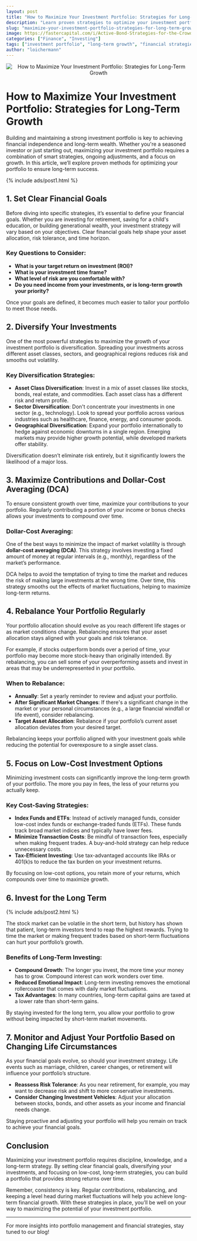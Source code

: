 ```yaml
---
layout: post
title: "How to Maximize Your Investment Portfolio: Strategies for Long-Term Growth"
description: "Learn proven strategies to optimize your investment portfolio and achieve long-term growth, from diversification to rebalancing and beyond."
slug: "maximize-your-investment-portfolio-strategies-for-long-term-growth"
image: https://fastercapital.com/i/Active-Bond-Strategies-for-the-Crowdfunding-Generation--Active-Bond-Strategies-for-Long-Term-Growth-and-Income-Generation.webp
categories: ["Finance", "Investing"]
tags: ["investment portfolio", "long-term growth", "financial strategies", "wealth management"]
author: "loichermann"
---
```


<div style="text-align: center;">
  <img src="https://fastercapital.com/i/Active-Bond-Strategies-for-the-Crowdfunding-Generation--Active-Bond-Strategies-for-Long-Term-Growth-and-Income-Generation.webp" alt="How to Maximize Your Investment Portfolio: Strategies for Long-Term Growth">
</div>

# How to Maximize Your Investment Portfolio: Strategies for Long-Term Growth

Building and maintaining a strong investment portfolio is key to achieving financial independence and long-term wealth. Whether you're a seasoned investor or just starting out, maximizing your investment portfolio requires a combination of smart strategies, ongoing adjustments, and a focus on growth. In this article, we’ll explore proven methods for optimizing your portfolio to ensure long-term success.

{% include ads/post1.html %}

## 1. **Set Clear Financial Goals**

Before diving into specific strategies, it’s essential to define your financial goals. Whether you are investing for retirement, saving for a child's education, or building generational wealth, your investment strategy will vary based on your objectives. Clear financial goals help shape your asset allocation, risk tolerance, and time horizon.

### Key Questions to Consider:
- **What is your target return on investment (ROI)?**
- **What is your investment time frame?**
- **What level of risk are you comfortable with?**
- **Do you need income from your investments, or is long-term growth your priority?**

Once your goals are defined, it becomes much easier to tailor your portfolio to meet those needs.

## 2. **Diversify Your Investments**

One of the most powerful strategies to maximize the growth of your investment portfolio is diversification. Spreading your investments across different asset classes, sectors, and geographical regions reduces risk and smooths out volatility.

### Key Diversification Strategies:
- **Asset Class Diversification**: Invest in a mix of asset classes like stocks, bonds, real estate, and commodities. Each asset class has a different risk and return profile.
- **Sector Diversification**: Don't concentrate your investments in one sector (e.g., technology). Look to spread your portfolio across various industries such as healthcare, finance, energy, and consumer goods.
- **Geographical Diversification**: Expand your portfolio internationally to hedge against economic downturns in a single region. Emerging markets may provide higher growth potential, while developed markets offer stability.

Diversification doesn’t eliminate risk entirely, but it significantly lowers the likelihood of a major loss.

## 3. **Maximize Contributions and Dollar-Cost Averaging (DCA)**

To ensure consistent growth over time, maximize your contributions to your portfolio. Regularly contributing a portion of your income or bonus checks allows your investments to compound over time.

### Dollar-Cost Averaging:
One of the best ways to minimize the impact of market volatility is through **dollar-cost averaging (DCA)**. This strategy involves investing a fixed amount of money at regular intervals (e.g., monthly), regardless of the market’s performance.

DCA helps to avoid the temptation of trying to time the market and reduces the risk of making large investments at the wrong time. Over time, this strategy smooths out the effects of market fluctuations, helping to maximize long-term returns.

## 4. **Rebalance Your Portfolio Regularly**

Your portfolio allocation should evolve as you reach different life stages or as market conditions change. Rebalancing ensures that your asset allocation stays aligned with your goals and risk tolerance.

For example, if stocks outperform bonds over a period of time, your portfolio may become more stock-heavy than originally intended. By rebalancing, you can sell some of your overperforming assets and invest in areas that may be underrepresented in your portfolio.

### When to Rebalance:
- **Annually**: Set a yearly reminder to review and adjust your portfolio.
- **After Significant Market Changes**: If there's a significant change in the market or your personal circumstances (e.g., a large financial windfall or life event), consider rebalancing.
- **Target Asset Allocation**: Rebalance if your portfolio’s current asset allocation deviates from your desired target.

Rebalancing keeps your portfolio aligned with your investment goals while reducing the potential for overexposure to a single asset class.

## 5. **Focus on Low-Cost Investment Options**

Minimizing investment costs can significantly improve the long-term growth of your portfolio. The more you pay in fees, the less of your returns you actually keep.

### Key Cost-Saving Strategies:
- **Index Funds and ETFs**: Instead of actively managed funds, consider low-cost index funds or exchange-traded funds (ETFs). These funds track broad market indices and typically have lower fees.
- **Minimize Transaction Costs**: Be mindful of transaction fees, especially when making frequent trades. A buy-and-hold strategy can help reduce unnecessary costs.
- **Tax-Efficient Investing**: Use tax-advantaged accounts like IRAs or 401(k)s to reduce the tax burden on your investment returns.

By focusing on low-cost options, you retain more of your returns, which compounds over time to maximize growth.

## 6. **Invest for the Long Term**

{% include ads/post2.html %}

The stock market can be volatile in the short term, but history has shown that patient, long-term investors tend to reap the highest rewards. Trying to time the market or making frequent trades based on short-term fluctuations can hurt your portfolio’s growth.

### Benefits of Long-Term Investing:
- **Compound Growth**: The longer you invest, the more time your money has to grow. Compound interest can work wonders over time.
- **Reduced Emotional Impact**: Long-term investing removes the emotional rollercoaster that comes with daily market fluctuations.
- **Tax Advantages**: In many countries, long-term capital gains are taxed at a lower rate than short-term gains.

By staying invested for the long term, you allow your portfolio to grow without being impacted by short-term market movements.

## 7. **Monitor and Adjust Your Portfolio Based on Changing Life Circumstances**

As your financial goals evolve, so should your investment strategy. Life events such as marriage, children, career changes, or retirement will influence your portfolio’s structure.

- **Reassess Risk Tolerance**: As you near retirement, for example, you may want to decrease risk and shift to more conservative investments.
- **Consider Changing Investment Vehicles**: Adjust your allocation between stocks, bonds, and other assets as your income and financial needs change.

Staying proactive and adjusting your portfolio will help you remain on track to achieve your financial goals.

## Conclusion

Maximizing your investment portfolio requires discipline, knowledge, and a long-term strategy. By setting clear financial goals, diversifying your investments, and focusing on low-cost, long-term strategies, you can build a portfolio that provides strong returns over time.

Remember, consistency is key. Regular contributions, rebalancing, and keeping a level head during market fluctuations will help you achieve long-term financial growth. With these strategies in place, you’ll be well on your way to maximizing the potential of your investment portfolio.

---

For more insights into portfolio management and financial strategies, stay tuned to our blog!
